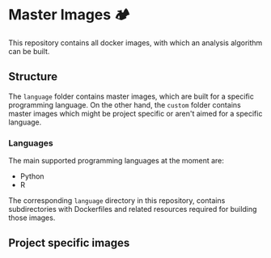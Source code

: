 # Master Images 🏕
This repository contains all docker images, with which an analysis algorithm can be built.


## Structure

The `language` folder contains master images, which are built for a specific programming language.
On the other hand, the `custom` folder contains master images which might be project specific or 
aren't aimed for a specific language.

### Languages
The main supported programming languages at the moment are:
- Python
- R

The corresponding `language` directory in this repository, contains subdirectories with Dockerfiles and related resources required 
for building those images.


## Project specific images



